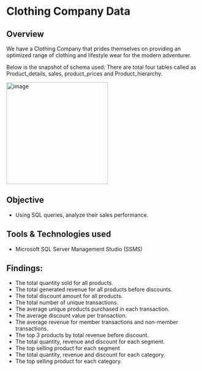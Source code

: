 # Clothing Company Data

## Overview
We have a  Clothing Company that prides themselves on providing an optimized range of clothing and lifestyle wear for the modern adventurer.

Below is the snapshot of schema used:
There are total four tables called as Product_details, sales, product_prices and Product_hierarchy.


<img width="265" alt="image" src="https://user-images.githubusercontent.com/98107926/203303054-b8bf0823-0fbf-49c4-b08b-40d846a4631b.png">

## Objective
- Using SQL queries, analyze their sales performance.

## Tools & Technologies used
- Microsoft SQL Server Management Studio (SSMS)

## Findings:
- The total quantity sold for all products.
- The total generated revenue for all products before discounts.
- The total discount amount for all products.
- The total number of unique transactions.
- The average unique products purchased in each transaction.
- The average discount value per transaction.
- The average revenue for member transactions and non-member transactions.
- The top 3 products by total revenue before discount.
- The total quantity, revenue and discount for each segment.
- The top selling product for each segment
- The total quantity, revenue and discount for each category.
- The top selling product for each category.

